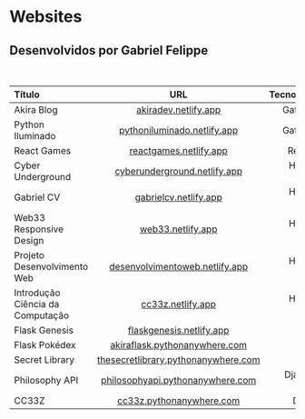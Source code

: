 # Websites

## Desenvolvidos por Gabriel Felippe
<br>

| Título  | URL | Tecnologias |
|:---|:---:|---:|
| Akira Blog | [akiradev.netlify.app](https://akiradev.netlify.app/)  | GatsbyJS |
| Python Iluminado | [pythoniluminado.netlify.app](https://pythoniluminado.netlify.app/) | GatsbyJS |
| React Games | [reactgames.netlify.app](https://reactgames.netlify.app/) | ReactJS |
| Cyber Underground | [cyberunderground.netlify.app](https://cyberunderground.netlify.app/) | HTML & CSS |
| Gabriel CV | [gabrielcv.netlify.app](https://gabrielcv.netlify.app/) | HTML & CSS |
| Web33 Responsive Design  | [web33.netlify.app](https://web33.netlify.app/) | HTML & CSS |
| Projeto Desenvolvimento Web  | [desenvolvimentoweb.netlify.app](https://desenvolvimentoweb.netlify.app/) | HTML & CSS |
| Introdução Ciência da Computação  | [cc33z.netlify.app](https://cc33z.netlify.app/) | HTML & CSS |
| Flask Genesis | [flaskgenesis.netlify.app](https://flaskgenesis.netlify.app/) | Flask |
| Flask Pokédex | [akiraflask.pythonanywhere.com](https://akiraflask.pythonanywhere.com/) | Flask |
| Secret Library | [thesecretlibrary.pythonanywhere.com](https://thesecretlibrary.pythonanywhere.com/) | Flask |
| Philosophy API | [philosophyapi.pythonanywhere.com](https://philosophyapi.pythonanywhere.com/) | Django & DRF |
| CC33Z | [cc33z.pythonanywhere.com](https://cc33z.pythonanywhere.com/) | Django |
